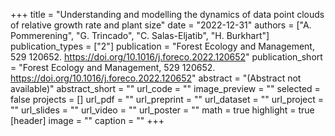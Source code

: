 +++
title = "Understanding and modelling the dynamics of data point clouds of relative growth rate and plant size"
date = "2022-12-31"
authors = ["A. Pommerening", "G. Trincado", "C. Salas-Eljatib", "H. Burkhart"]
publication_types = ["2"]
publication = "Forest Ecology and Management, 529 120652. https://doi.org/10.1016/j.foreco.2022.120652"
publication_short = "Forest Ecology and Management, 529 120652. https://doi.org/10.1016/j.foreco.2022.120652"
abstract = "(Abstract not available)"
abstract_short = ""
url_code = ""
image_preview = ""
selected = false
projects = []
url_pdf = ""
url_preprint = ""
url_dataset = ""
url_project = ""
url_slides = ""
url_video = ""
url_poster = ""
math = true
highlight = true
[header]
image = ""
caption = ""
+++
